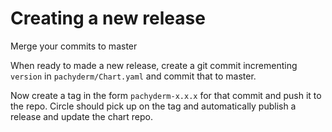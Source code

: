 # Creating a new release

Merge your commits to master

When ready to made a new release, create a git commit incrementing `version` in `pachyderm/Chart.yaml` and commit that to master.

Now create a tag in the form `pachyderm-x.x.x` for that commit and push it to the repo. Circle should pick up on the tag and automatically publish a release and update the chart repo.

<!-- SPDX-FileCopyrightText: Pachyderm, Inc. <info@pachyderm.com>
SPDX-License-Identifier: Apache-2.0 -->
